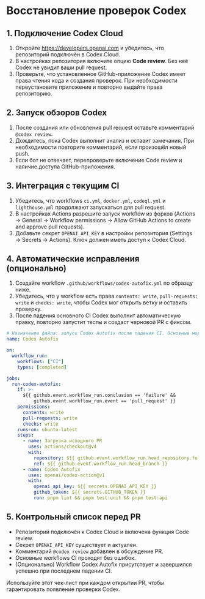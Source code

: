 <!-- Назначение файла: руководство по подключению Codex к репозиторию. Основные модули: GitHub Actions, Codex Cloud. -->

# Восстановление проверок Codex

## 1. Подключение Codex Cloud

1. Откройте https://developers.openai.com и убедитесь, что репозиторий подключён в Codex Cloud.
2. В настройках репозитория включите опцию **Code review**. Без неё Codex не увидит ваши pull request.
3. Проверьте, что установленное GitHub-приложение Codex имеет права чтения кода и создания проверок. При необходимости переустановите приложение и повторно выдайте права репозиторию.

## 2. Запуск обзоров Codex

1. После создания или обновления pull request оставьте комментарий `@codex review`.
2. Дождитесь, пока Codex выполнит анализ и оставит замечания. При необходимости повторите комментарий, если произошёл новый push.
3. Если бот не отвечает, перепроверьте включение Code review и наличие доступа GitHub-приложения.

## 3. Интеграция с текущим CI

1. Убедитесь, что workflows `ci.yml`, `docker.yml`, `codeql.yml` и `lighthouse.yml` продолжают запускаться для pull request.
2. В настройках Actions разрешите запуск workflow из форков (Actions → General → Workflow permissions → Allow GitHub Actions to create and approve pull requests).
3. Добавьте секрет `OPENAI_API_KEY` в настройки репозитория (Settings → Secrets → Actions). Ключ должен иметь доступ к Codex Cloud.

## 4. Автоматические исправления (опционально)

1. Создайте workflow `.github/workflows/codex-autofix.yml` по образцу ниже.
2. Убедитесь, что у workflow есть права `contents: write`, `pull-requests: write` и `checks: write`, чтобы Codex мог открыть ветку и оставить проверку.
3. После падения основного CI Codex выполнит автоматическую правку, повторно запустит тесты и создаст черновой PR с фиксом.

```yaml
# Назначение файла: запуск Codex Autofix после падения CI. Основные модули: workflow_run, openai/codex-action.
name: Codex Autofix

on:
  workflow_run:
    workflows: ["CI"]
    types: [completed]

jobs:
  run-codex-autofix:
    if: >-
      ${{ github.event.workflow_run.conclusion == 'failure' &&
          github.event.workflow_run.event == 'pull_request' }}
    permissions:
      contents: write
      pull-requests: write
      checks: write
    runs-on: ubuntu-latest
    steps:
      - name: Загрузка исходного PR
        uses: actions/checkout@v4
        with:
          repository: ${{ github.event.workflow_run.head_repository.full_name }}
          ref: ${{ github.event.workflow_run.head_branch }}
      - name: Codex Autofix
        uses: openai/codex-action@v1
        with:
          openai_api_key: ${{ secrets.OPENAI_API_KEY }}
          github_token: ${{ secrets.GITHUB_TOKEN }}
          run: pnpm lint && pnpm test:unit && pnpm test:api
```

## 5. Контрольный список перед PR

- Репозиторий подключён к Codex Cloud и включена функция Code review.
- Секрет `OPENAI_API_KEY` существует и актуален.
- Комментарий `@codex review` добавлен в обсуждение PR.
- Основные workflows CI проходят без ошибок.
- (Опционально) Workflow Codex Autofix присутствует и завершился успешно при последнем падении CI.

Используйте этот чек-лист при каждом открытии PR, чтобы гарантировать появление проверки Codex.
